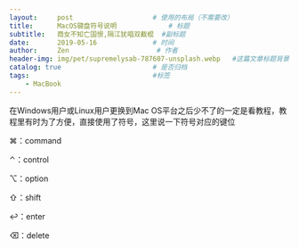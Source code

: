 ```yaml
---
layout:     post                    # 使用的布局（不需要改）
title:      MacOS键盘符号说明             # 标题
subtitle:   商女不知亡国恨,隔江犹唱双截棍  #副标题
date:       2019-05-16              # 时间
author:     Zen                      # 作者
header-img: img/pet/supremelysab-787607-unsplash.webp   #这篇文章标题背景图片
catalog: true                       # 是否归档
tags:                               #标签
    - MacBook
---
```


在Windows用户或Linux用户更换到Mac OS平台之后少不了的一定是看教程，教程里有时为了方便，直接使用了符号，这里说一下符号对应的键位

⌘：command 

⌃：control 

⌥：option 

⇧：shift 

↩：enter 

⌫：delete
